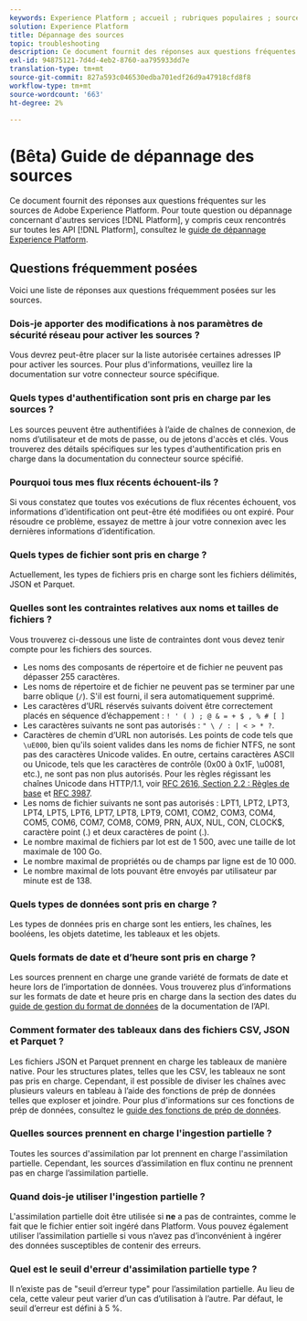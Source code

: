 ```yaml
---
keywords: Experience Platform ; accueil ; rubriques populaires ; sources ; assimilation ; dépannage ; sources ; dépannage ; sources faq ; faq ; connecteurs source ; connecteur source ; connecteurs source ; faqs ; connecteurs source ; dépannage ; connecteurs source ;
solution: Experience Platform
title: Dépannage des sources
topic: troubleshooting
description: Ce document fournit des réponses aux questions fréquentes sur les sources de Adobe Experience Platform.
exl-id: 94875121-7d4d-4eb2-8760-aa795933dd7e
translation-type: tm+mt
source-git-commit: 827a593c046530edba701edf26d9a47918cfd8f8
workflow-type: tm+mt
source-wordcount: '663'
ht-degree: 2%

---
```


# (Bêta) Guide de dépannage des sources

Ce document fournit des réponses aux questions fréquentes sur les sources de Adobe Experience Platform. Pour toute question ou dépannage concernant d&#39;autres services [!DNL Platform], y compris ceux rencontrés sur toutes les API [!DNL Platform], consultez le [guide de dépannage Experience Platform](../landing/troubleshooting.md).

## Questions fréquemment posées 

Voici une liste de réponses aux questions fréquemment posées sur les sources.

### Dois-je apporter des modifications à nos paramètres de sécurité réseau pour activer les sources ?

Vous devrez peut-être placer sur la liste autorisée certaines adresses IP pour activer les sources. Pour plus d&#39;informations, veuillez lire la documentation sur votre connecteur source spécifique.

### Quels types d&#39;authentification sont pris en charge par les sources ?

Les sources peuvent être authentifiées à l’aide de chaînes de connexion, de noms d’utilisateur et de mots de passe, ou de jetons d&#39;accès et clés. Vous trouverez des détails spécifiques sur les types d&#39;authentification pris en charge dans la documentation du connecteur source spécifié.

### Pourquoi tous mes flux récents échouent-ils ?

Si vous constatez que toutes vos exécutions de flux récentes échouent, vos informations d’identification ont peut-être été modifiées ou ont expiré. Pour résoudre ce problème, essayez de mettre à jour votre connexion avec les dernières informations d’identification.

### Quels types de fichier sont pris en charge ?

Actuellement, les types de fichiers pris en charge sont les fichiers délimités, JSON et Parquet.

### Quelles sont les contraintes relatives aux noms et tailles de fichiers ?

Vous trouverez ci-dessous une liste de contraintes dont vous devez tenir compte pour les fichiers des sources.

- Les noms des composants de répertoire et de fichier ne peuvent pas dépasser 255 caractères.
- Les noms de répertoire et de fichier ne peuvent pas se terminer par une barre oblique (`/`). S&#39;il est fourni, il sera automatiquement supprimé.
- Les caractères d’URL réservés suivants doivent être correctement placés en séquence d’échappement : `! ' ( ) ; @ & = + $ , % # [ ]`
- Les caractères suivants ne sont pas autorisés : `" \ / : | < > * ?`.
- Caractères de chemin d’URL non autorisés. Les points de code tels que `\uE000`, bien qu&#39;ils soient valides dans les noms de fichier NTFS, ne sont pas des caractères Unicode valides. En outre, certains caractères ASCII ou Unicode, tels que les caractères de contrôle (0x00 à 0x1F, \u0081, etc.), ne sont pas non plus autorisés. Pour les règles régissant les chaînes Unicode dans HTTP/1.1, voir [RFC 2616, Section 2.2 : Règles de base](https://www.ietf.org/rfc/rfc2616.txt) et [RFC 3987](https://www.ietf.org/rfc/rfc3987.txt).
- Les noms de fichier suivants ne sont pas autorisés : LPT1, LPT2, LPT3, LPT4, LPT5, LPT6, LPT7, LPT8, LPT9, COM1, COM2, COM3, COM4, COM5, COM6, COM7, COM8, COM9, PRN, AUX, NUL, CON, CLOCK$, caractère point (.) et deux caractères de point (.).
- Le nombre maximal de fichiers par lot est de 1 500, avec une taille de lot maximale de 100 Go.
- Le nombre maximal de propriétés ou de champs par ligne est de 10 000.
- Le nombre maximal de lots pouvant être envoyés par utilisateur par minute est de 138.

### Quels types de données sont pris en charge ?

Les types de données pris en charge sont les entiers, les chaînes, les booléens, les objets datetime, les tableaux et les objets.

### Quels formats de date et d’heure sont pris en charge ?

Les sources prennent en charge une grande variété de formats de date et heure lors de l’importation de données. Vous trouverez plus d’informations sur les formats de date et heure pris en charge dans la section des dates du [guide de gestion du format de données](../data-prep/data-handling.md#dates) de la documentation de l’API.

### Comment formater des tableaux dans des fichiers CSV, JSON et Parquet ?

Les fichiers JSON et Parquet prennent en charge les tableaux de manière native. Pour les structures plates, telles que les CSV, les tableaux ne sont pas pris en charge. Cependant, il est possible de diviser les chaînes avec plusieurs valeurs en tableau à l’aide des fonctions de prép de données telles que exploser et joindre. Pour plus d&#39;informations sur ces fonctions de prép de données, consultez le [guide des fonctions de prép de données](../data-prep/functions.md#string).

### Quelles sources prennent en charge l&#39;ingestion partielle ?

Toutes les sources d&#39;assimilation par lot prennent en charge l&#39;assimilation partielle. Cependant, les sources d’assimilation en flux continu ne prennent pas en charge l’assimilation partielle.

### Quand dois-je utiliser l&#39;ingestion partielle ?

L&#39;assimilation partielle doit être utilisée si **ne** a pas de contraintes, comme le fait que le fichier entier soit ingéré dans Platform. Vous pouvez également utiliser l’assimilation partielle si vous n’avez pas d’inconvénient à ingérer des données susceptibles de contenir des erreurs.

### Quel est le seuil d&#39;erreur d&#39;assimilation partielle type ?

Il n’existe pas de &quot;seuil d’erreur type&quot; pour l’assimilation partielle. Au lieu de cela, cette valeur peut varier d’un cas d’utilisation à l’autre. Par défaut, le seuil d’erreur est défini à 5 %.
